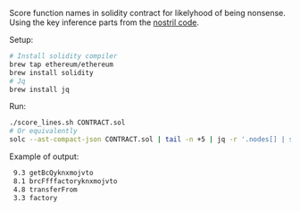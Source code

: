 Score function names in solidity contract for likelyhood of being nonsense. Using the key inference parts from the [nostril code](https://github.com/casics/nostril).

Setup:
```bash
# Install solidity compiler
brew tap ethereum/ethereum
brew install solidity
# Jq
brew install jq
```

Run:
```bash
./score_lines.sh CONTRACT.sol
# Or equivalently
solc --ast-compact-json CONTRACT.sol | tail -n +5 | jq -r '.nodes[] | select(.nodes) | .nodes[] | select(.kind == "function") | .name' | python check_stdin.py
```

Example of output:
```txt
 9.3 getBcQyknxmojvto
 8.1 brcFfffactoryknxmojvto
 4.8 transferFrom
 3.3 factory
```
